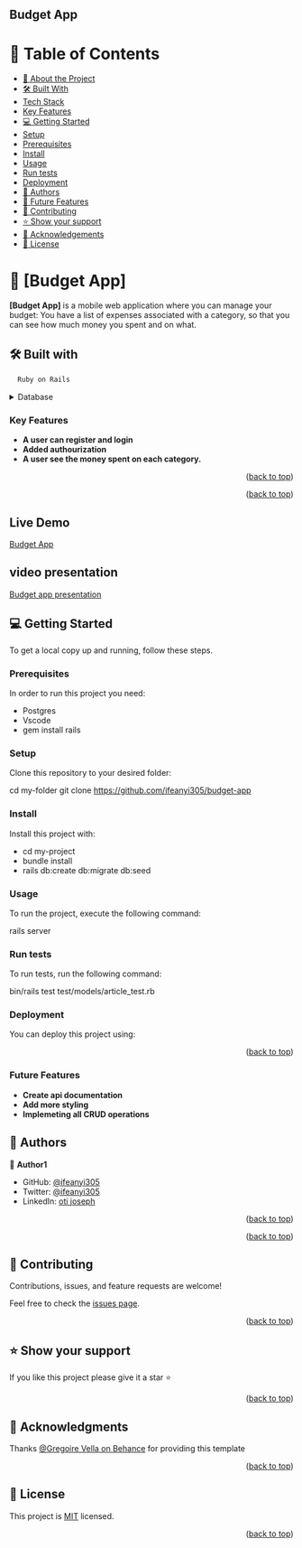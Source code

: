 ## Budget App

<a name="readme-top"></a>

# 📗 Table of Contents

- [📖 About the Project](#about-project)
- [🛠 Built With](#built-with)
- [Tech Stack](#tech-stack)
- [Key Features](#key-features)
- [💻 Getting Started](#getting-started)
- [Setup](#setup)
- [Prerequisites](#prerequisites)
- [Install](#install)
- [Usage](#usage)
- [Run tests](#run-tests)
- [Deployment](#triangular_flag_on_post-deployment)
- [👥 Authors](#authors)
- [🔭 Future Features](#future-features)
- [🤝 Contributing](#contributing)
- [⭐️ Show your support](#support)
- [🙏 Acknowledgements](#acknowledgements)
- [📝 License](#license)

<!-- PROJECT DESCRIPTION -->

# 📖 [Budget App] <a name="about-project"></a>

>

**[Budget App]** is a mobile web application where you can manage your budget: You have a list of expenses associated with a category, so that you can see how much money you spent and on what.

## 🛠 Built with <a name="built-with"></a>
```sh
  Ruby on Rails
```


<details>
<summary>Database</summary>
  <ul>
    <li><a href="https://www.postgresql.org/">PostgreSQL</a></li>
  </ul>
</details>

<!-- Features -->

### Key Features <a name="key-features"></a>

- **A user can register and login**
- **Added authourization**
- **A user see the money spent on each category.**

<p align="right">(<a href="#readme-top">back to top</a>)</p>

<p align="right">(<a href="#readme-top">back to top</a>)</p>

## Live Demo

[Budget App](https://budget-bp9n.onrender.com/)

## video presentation

[Budget app presentation](https://drive.google.com/file/d/1vNwaVK4C1RW-q3lKO0ng0vlt8A6KPR_Y/view?usp=sharing)

<!-- GETTING STARTED -->

## 💻 Getting Started <a name="getting-started"></a>


To get a local copy up and running, follow these steps.

### Prerequisites

In order to run this project you need:
 <ul>
   <li>Postgres</li>
   <li>Vscode</li>
   <li>gem install rails</li>
 </ul>

### Setup

Clone this repository to your desired folder:

 cd my-folder
  git clone https://github.com/ifeanyi305/budget-app

### Install

Install this project with:

 <ul>
   <li>cd my-project</li>
  <li>bundle install</li>
  <li>rails db:create db:migrate db:seed</li>
 </ul>

### Usage

To run the project, execute the following command:

  rails server

### Run tests

To run tests, run the following command:

  bin/rails test test/models/article_test.rb


### Deployment

You can deploy this project using:

<!--
Example:

```sh

```
 -->

<p align="right">(<a href="#readme-top">back to top</a>)</p>

### Future Features <a name="key-features"></a>

- **Create api documentation**
- **Add more styling**
- **Implemeting all CRUD operations**

<!-- AUTHORS -->

## 👥 Authors <a name="authors"></a>


👤 **Author1**

- GitHub: [@ifeanyi305](https://github.com/ifeanyi305)
- Twitter: [@ifeanyi305](https://twitter.com/ifeanyi2020)
- LinkedIn: [oti joseph](https://www.linkedin.com/in/oti-joseph-ifeanyi/)


<p align="right">(<a href="#readme-top">back to top</a>)</p>


<p align="right">(<a href="#readme-top">back to top</a>)</p>

<!-- CONTRIBUTING -->

## 🤝 Contributing <a name="contributing"></a>

Contributions, issues, and feature requests are welcome!

Feel free to check the [issues page](../../issues/).

<p align="right">(<a href="#readme-top">back to top</a>)</p>

<!-- SUPPORT -->

## ⭐️ Show your support <a name="support"></a>


If you like this project please give it a star ⭐️

<p align="right">(<a href="#readme-top">back to top</a>)</p>

<!-- ACKNOWLEDGEMENTS -->

## 🙏 Acknowledgments <a name="acknowledgements"></a>


Thanks [@Gregoire Vella on Behance](https://www.behance.net/gregoirevella) for providing this template

<p align="right">(<a href="#readme-top">back to top</a>)</p>


<!-- LICENSE -->

## 📝 License <a name="license"></a>

This project is [MIT](./LICENSE) licensed.

<p align="right">(<a href="#readme-top">back to top</a>)</p>

